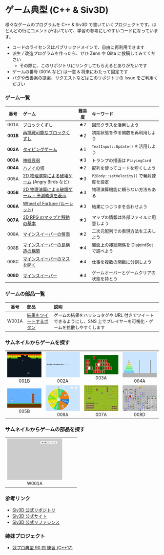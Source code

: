 # ゲーム典型 (C++ & Siv3D)

様々なゲームのプログラムを C++ & Siv3D で書いていくプロジェクトです。ほとんどの行にコメントが付いていて、学習の参考にしやすいコードになっています。

- コードのライセンスはパブリックドメインで、自由に再利用できます
- 派生 / 改造プログラムを作ったら、ぜひ Zenn や Qiita に投稿してみてください
  - その際に、このリポジトリにリンクしてもらえるとありがたいです
- ゲームの番号 (001A など) は一意 & 将来にわたって固定です
- バグや改善案の提案、リクエストなどはこのリポジトリの Issue をご利用ください

### ゲーム一覧

| 番号 | ゲーム | 難易度 | キーワード |
|:---:|:---|:---:|:---|
| 001A | [ブロックくずし](games/001/A.md) | ★2 | 図形クラスを活用しよう |
| **001B** | [再挑戦可能なブロックくずし](games/001/B.md) | ★2 | 初期状態を作る関数を再利用しよう |
| **002A** | [タイピングゲーム](games/002/A.md) | ★1 | `TextInput::Update()` を活用しよう |
| **003A** | [神経衰弱](games/003/A.md) | ★3 | トランプの描画は `PlayingCard` |
| **004A** | [ハノイの塔](games/004/A.md) | ★2 | 配列を使ってコードを短くしよう |
| 005A | [2D 物理演算による破壊ゲーム](games/005/A.md) (Angry Birds など) | ★3 | `P2Body::setVelocity()` で発射速度を設定 |
| **005B** | [2D 物理演算による破壊ゲーム - 予測軌道を表示](games/005/B.md) | ★3 | 物理演算機能に頼らない方法もある |
| **006A** | [Wheel of Fortune (ルーレット)](games/006/A.md) | ★3 | 結果につじつまを合わせよう |
| **007A** | [2D RPG のマップと移動の基本](games/007/A.md) | ★3 | マップの情報は外部ファイルに用意しよう |
| 008A | [マインスイーパーの盤面](games/008/A.md) | ★2 | 二次元配列での表現方法を工夫しよう |
| 008B | [マインスイーパーの島構造の構築](games/008/B.md) | ★4 | 盤面上の接続関係を DisjointSet で調べよう |
| 008C | [マインスイーパーのマスを開く](games/008/C.md) | ★4 | 仕事を複数の関数に分割しよう |
| **008D** | [マインスイーパー](games/008/D.md) | ★4 | ゲームオーバーとゲームクリアの状態を持とう |


### ゲームの部品一覧
| 番号 | 部品 | 説明 |
|:---:|:---|:---|
| W001A | [結果をツイートするボタン](widgets/001/A.md) | ゲームの結果をハッシュタグや URL 付きでツイートできるようにし、SNS 上でプレイヤーを可視化・ゲームを拡散しやすくします |


### サムネイルからゲームを探す
|  |  |  |  |
|:---:|:---:|:---:|:---:|
|<a href="games/001/B.md"><img src="https://raw.githubusercontent.com/Reputeless/games/main/games/001/B.png" width="180px"></a><br>001B|<a href="games/002/A.md"><img src="https://raw.githubusercontent.com/Reputeless/games/main/games/002/A.png" width="180px"></a><br>002A|<a href="games/003/A.md"><img src="https://raw.githubusercontent.com/Reputeless/games/main/games/003/A.png" width="180px"></a><br>003A|<a href="games/004/A.md"><img src="https://raw.githubusercontent.com/Reputeless/games/main/games/004/A.png" width="180px"></a><br>004A|
|<a href="games/005/B.md"><img src="https://raw.githubusercontent.com/Reputeless/games/main/games/005/B.png" width="180px"></a><br>005B|<a href="games/006/A.md"><img src="https://raw.githubusercontent.com/Reputeless/games/main/games/006/A.png" width="180px"></a><br>006A|<a href="games/007/A.md"><img src="https://raw.githubusercontent.com/Reputeless/games/main/games/007/A.png" width="180px"></a><br>007A|<a href="games/008/D.md"><img src="https://raw.githubusercontent.com/Reputeless/games/main/games/008/D.png" width="180px"></a><br>008D|


### サムネイルからゲームの部品を探す
|  |  |  |  |
|:---:|:---:|:---:|:---:|
|<a href="widgets/001/A.md"><img src="https://raw.githubusercontent.com/Reputeless/games/main/widgets/001/A.png" width="180px"></a><br>W001A| | | |


### 参考リンク
- [Siv3D 公式リポジトリ](https://github.com/Siv3D/OpenSiv3D)
- [Siv3D 公式サイト](https://siv3d.github.io/ja-jp/)
- [Siv3D 公式リファレンス](https://zenn.dev/reputeless/books/siv3d-documentation)


### 姉妹プロジェクト
- [競プロ典型 90 問 練習 (C++17)](https://github.com/Reputeless/tenkei_90)
